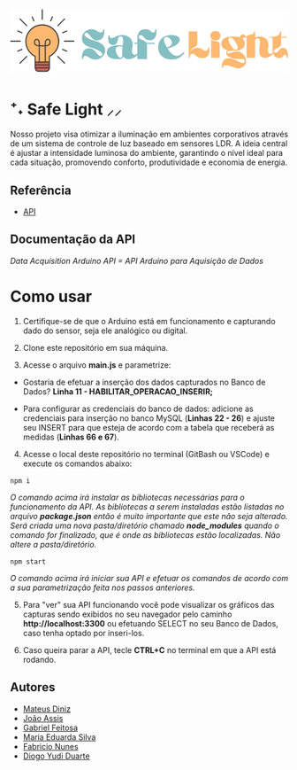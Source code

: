 
# <img src="Site\assets\fotos\logo1.png">
# ⁺˖ Safe Light ⸝⸝

Nosso projeto visa otimizar a iluminação em ambientes corporativos através de um sistema de controle de luz baseado em sensores LDR. A ideia central é ajustar a intensidade luminosa do ambiente, garantindo o nível ideal para cada situação, promovendo conforto, produtividade e economia de energia.


## Referência

 - [API](https://github.com/BandTec/dat-acqu-ino)



## Documentação da API

_Data Acquisition Arduino API = API Arduino para Aquisição de Dados_


# Como usar

1. Certifique-se de que o Arduino está em funcionamento e capturando dado do sensor, seja ele analógico ou digital.

1. Clone este repositório em sua máquina.

1. Acesse o arquivo **main.js** e parametrize:

- Gostaria de efetuar a inserção dos dados capturados no Banco de Dados? **Linha 11 - HABILITAR_OPERACAO_INSERIR;**

- Para configurar as credenciais do banco de dados: adicione as credenciais para inserção no banco MySQL (**Linhas 22 - 26**) e ajuste seu INSERT para que esteja de acordo com a tabela que receberá as medidas (**Linhas 66 e 67**).

4. Acesse o local deste repositório no terminal (GitBash ou VSCode) e execute os comandos abaixo:

```
npm i
``` 
_O comando acima irá instalar as bibliotecas necessárias para o funcionamento da API. As bibliotecas a serem instaladas estão listadas no arquivo **package.json** então é muito importante que este não seja alterado. Será criada uma nova pasta/diretório chamado **node_modules** quando o comando for finalizado, que é onde as bibliotecas estão localizadas. Não altere a pasta/diretório._

```
npm start
``` 

_O comando acima irá iniciar sua API e efetuar os comandos de acordo com a sua parametrização feita nos passos anteriores._

5. Para "ver" sua API funcionando você pode visualizar os gráficos das capturas sendo exibidos no seu navegador pelo caminho **http://localhost:3300** ou efetuando SELECT no seu Banco de Dados, caso tenha optado por inseri-los.

6. Caso queira parar a API, tecle **CTRL+C** no terminal em que a API está rodando.



## Autores

- [Mateus Diniz](https://github.com/DinizSptech)
- [João Assis](https://github.com/jodroassis)
- [Gabriel Feitosa](https://github.com/gabrielpacificoo)
- [Maria Eduarda Silva](https://github.com/mahducosta)
- [Fabricio Nunes](https://github.com/Fabricio-Nunes-Ernandes)
- [Diogo Yudi Duarte](https://github.com/digobigo)

